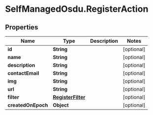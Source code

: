 # SelfManagedOsdu.RegisterAction

## Properties
Name | Type | Description | Notes
------------ | ------------- | ------------- | -------------
**id** | **String** |  | [optional] 
**name** | **String** |  | [optional] 
**description** | **String** |  | [optional] 
**contactEmail** | **String** |  | [optional] 
**img** | **String** |  | [optional] 
**url** | **String** |  | [optional] 
**filter** | [**RegisterFilter**](RegisterFilter.md) |  | [optional] 
**createdOnEpoch** | **Object** |  | [optional] 


